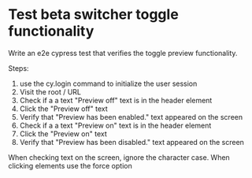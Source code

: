 # Test beta switcher toggle functionality

Write an e2e cypress test that verifies the toggle preview functionality.

Steps:

1. use the cy.login command to initialize the user session
2. Visit the root / URL
3. Check if a a text "Preview off" text is in the header element
4. Click the "Preview off" text
5. Verify that "Preview has been enabled." text appeared on the screen
6. Check if a a text "Preview on" text is in the header element
7. Click the "Preview on" text
8. Verify that "Preview has been disabled." text appeared on the screen

When checking text on the screen, ignore the character case. When clicking elements use the force option
